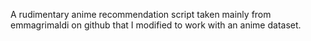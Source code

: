 A rudimentary anime recommendation script taken mainly from  emmagrimaldi on github that I modified to work with an anime dataset.
